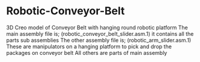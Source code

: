 # Robotic-Conveyor-Belt
3D Creo model of Conveyor Belt with hanging round robotic platform 
The main assembly file is; (robotic_conveyor_belt_slider.asm.1) it contains all the parts sub assemblies
The other assembly file is; (robotic_arm_slider.asm.1) These are manipulators on a hanging platform to pick and drop the packages on conveyor belt
All others are parts of main assembly
